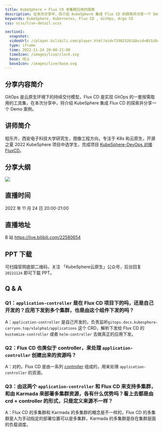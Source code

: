 ```yaml
---
title: KubeSphere + Flux CD 多集群应用的探索
description: 在本次分享中，将介绍 KubeSphere 集成 Flux CD 的探索并分享一个 Demo 案例。
keywords: KubeSphere, Kubernetes, Flux CD , GitOps, Argo CD
css: scss/live-detail.scss

section1:
  snapshot: 
  videoUrl: //player.bilibili.com/player.html?aid=733023261&bvid=BV1zD4y1e7US&cid=902200128&page=1&high_quality=1
  type: iframe
  time: 2022-11-24 20:00-21:00
  timeIcon: /images/live/clock.svg
  base: 线上
  baseIcon: /images/live/base.svg
---
```

## 分享内容简介

GitOps 是云原生环境下的持续交付模型，Flux CD 是实现 GitOps 的一套按需取用的工具集，在本次分享中，将介绍 KubeSphere 集成 Flux CD 的探索并分享一个 Demo 案例。

## 讲师简介

程乐齐，西安电子科技大学研究生，图像工程方向，专注于 K8s 和云原生，开源之夏 2022 KubeSphere 项目中选学生，完成项目 [KubeSphere-DevOps 对接 FluxCD](https://github.com/whenegghitsrock/community/blob/master/sig-advocacy-and-outreach/ospp-2022/ks-devops-fluxcd-integrations_zh-CN.md)。

## 分享大纲

![](https://pek3b.qingstor.com/kubesphere-community/images/fluxcd1124-live.png)

## 直播时间

2022 年 11 月 24 日 20:00-21:00

## 直播地址

B 站  https://live.bilibili.com/22580654

## PPT 下载

可扫描官网底部二维码，关注 「KubeSphere云原生」公众号，后台回复 `20221124` 即可下载 PPT。

## Q & A 

### Q1：`application-controller` 是在 Flux CD 项目下的吗，还是自己开发的？应用下发到多个集群，也是由这个组件下发的吗？

A：`application-controller` 是自己开发的，负责监听`gitops.docs.kubesphere-carryon.top/v1alpha1/applications` 这个 CRD，解析下发给 Flux CD 的 `kustomize-controller` 或者 `helm-controller` 去做真正的应用下发。

### Q2：Flux CD 也类似于 controller，来处理 `application-controller` 创建出来的资源吗？

A：对的，Flux CD 是由一系列 [controller](https://fluxcd.io/flux/components/ "controller") 组成的，用来处理 `application-controller` 的资源。

### Q3：由这两个 `application-controller` 和 Flux CD 来支持多集群，和由 Karmada 来部署多集群资源，各有什么优势吗？看上去都是由 crd + controller 的形式，只是定义来源不一样？

A：Flux CD 的多集群和 Karmada 的多集群的概念是不一样的，Flux CD 的多集群是人为手动指定的部署位置可以是多集群，Karmada 的多集群是存在集群层面的负载调度。